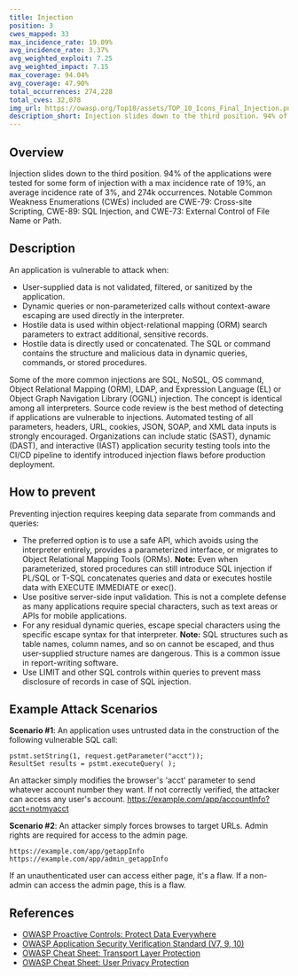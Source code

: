 ```yaml
---
title: Injection
position: 3
cwes_mapped: 33
max_incidence_rate: 19.09%
avg_incidence_rate: 3.37%
avg_weighted_exploit: 7.25
avg_weighted_impact: 7.15
max_coverage: 94.04%
avg_coverage: 47.90%
total_occurrences: 274,228
total_cves: 32,078
img_url: https://owasp.org/Top10/assets/TOP_10_Icons_Final_Injection.png
description_short: Injection slides down to the third position. 94% of the applications were tested for some form of injection, and the 33 CWEs mapped into this category have the second most occurrences in applications. Cross-site Scripting is now part of this category in this edition.
---
```



## Overview

Injection slides down to the third position. 94% of the applications were tested for some form of injection with a max incidence rate of 19%, an average incidence rate of 3%, and 274k occurrences. Notable Common Weakness Enumerations (CWEs) included are CWE-79: Cross-site Scripting, CWE-89: SQL Injection, and CWE-73: External Control of File Name or Path.


## Description

An application is vulnerable to attack when:

- User-supplied data is not validated, filtered, or sanitized by the application.
- Dynamic queries or non-parameterized calls without context-aware escaping are used directly in the interpreter.
- Hostile data is used within object-relational mapping (ORM) search parameters to extract additional, sensitive records.
- Hostile data is directly used or concatenated. The SQL or command contains the structure and malicious data in dynamic queries, commands, or stored procedures.

Some of the more common injections are SQL, NoSQL, OS command, Object Relational Mapping (ORM), LDAP, and Expression Language (EL) or Object Graph Navigation Library (OGNL) injection. The concept is identical among all interpreters. Source code review is the best method of detecting if applications are vulnerable to injections. Automated testing of all parameters, headers, URL, cookies, JSON, SOAP, and XML data inputs is strongly encouraged. Organizations can include static (SAST), dynamic (DAST), and interactive (IAST) application security testing tools into the CI/CD pipeline to identify introduced injection flaws before production deployment.


## How to prevent

Preventing injection requires keeping data separate from commands and queries:

- The preferred option is to use a safe API, which avoids using the interpreter entirely, provides a parameterized interface, or migrates to Object Relational Mapping Tools (ORMs).
**Note:** Even when parameterized, stored procedures can still introduce SQL injection if PL/SQL or T-SQL concatenates queries and data or executes hostile data with EXECUTE IMMEDIATE or exec().
- Use positive server-side input validation. This is not a complete defense as many applications require special characters, such as text areas or APIs for mobile applications.
- For any residual dynamic queries, escape special characters using the specific escape syntax for that interpreter.
**Note:** SQL structures such as table names, column names, and so on cannot be escaped, and thus user-supplied structure names are dangerous. This is a common issue in report-writing software.
- Use LIMIT and other SQL controls within queries to prevent mass disclosure of records in case of SQL injection.


## Example Attack Scenarios

**Scenario #1**: An application uses untrusted data in the construction of the following vulnerable SQL call:

    pstmt.setString(1, request.getParameter("acct"));
    ResultSet results = pstmt.executeQuery( );  

An attacker simply modifies the browser's 'acct' parameter to send whatever account number they want. If not correctly verified, the attacker can access any user's account.
    https://example.com/app/accountInfo?acct=notmyacct

**Scenario #2**: An attacker simply forces browses to target URLs. Admin rights are required for access to the admin page.

    https://example.com/app/getappInfo
    https://example.com/app/admin_getappInfo
    
If an unauthenticated user can access either page, it's a flaw. If a non-admin can access the admin page, this is a flaw.


## References

- [OWASP Proactive Controls: Protect Data Everywhere](https://owasp.org/www-project-proactive-controls/v3/en/c8-protect-data-everywhere)
- [OWASP Application Security Verification Standard (V7, 9, 10)](https://owasp.org/www-project-application-security-verification-standard)
- [OWASP Cheat Sheet: Transport Layer Protection](https://cheatsheetseries.owasp.org/cheatsheets/Transport_Layer_Protection_Cheat_Sheet.html)
- [OWASP Cheat Sheet: User Privacy Protection](https://cheatsheetseries.owasp.org/cheatsheets/User_Privacy_Protection_Cheat_Sheet.html)

